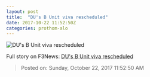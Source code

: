 ```yaml
---
layout: post
title:  "DU's B Unit viva rescheduled"
date: 2017-10-22 11:52:50Z
categories: prothom-alo
---
```


![DU's B Unit viva rescheduled](http://en.prothom-alo.com/contents/cache/images/1200x630x1/uploads/media/2015/05/21/ef3c097db9c5126fcdb8c5791dee35f6-du.jpg?jadewits_media_id=53027)




Full story on F3News: [DU's B Unit viva rescheduled](http://www.f3nws.com/n/XzNR2)

> Posted on: Sunday, October 22, 2017 11:52:50 AM
